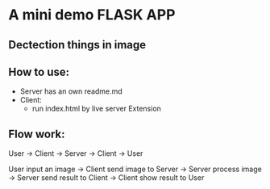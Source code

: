 # A mini demo FLASK APP

## Dectection things in image

## How to use:
- Server has an own readme.md
- Client:
    - run index.html by live server Extension

## Flow work:
User -> Client -> Server -> Client -> User

User input an image -> Client send image to Server -> Server process image -> Server send result to Client -> Client show result to User
